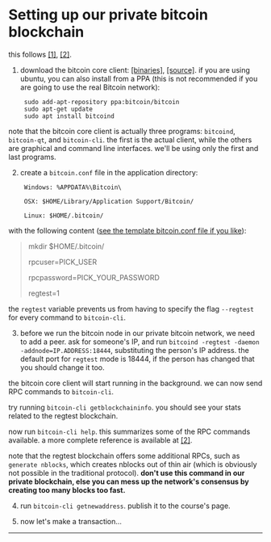 # Setting up our private bitcoin blockchain

this follows [[1]](https://bitcoin.org/en/developer-examples), [[2]](https://bitcoin.org/en/developer-reference).

1. download the bitcoin core
   client:
   [[binaries]](https://bitcoin.org/en/download "bitcoin core download page"), 
   [[source]](https://github.com/bitcoin/bitcoin).
   if you are using ubuntu, you can also install from a PPA (this is
   not recommended if you are going to use the real Bitcoin network):

        sudo add-apt-repository ppa:bitcoin/bitcoin
        sudo apt-get update
		sudo apt install bitcoind

note that the bitcoin core client is actually three programs:
`bitcoind`, `bitcoin-qt`, and `bitcoin-cli`. the first is the actual
client, while the others are graphical and command line
interfaces. we'll be using only the first and last programs.

2. create a `bitcoin.conf` file in the application directory:

        Windows: %APPDATA%\Bitcoin\
                
        OSX: $HOME/Library/Application Support/Bitcoin/
                
        Linux: $HOME/.bitcoin/

with the following content ([see the template bitcoin.conf file if you like](https://github.com/bitcoin/bitcoin/blob/master/contrib/debian/examples/bitcoin.conf)):

> mkdir $HOME/.bitcoin/
>
> rpcuser=PICK_USER
>
> rpcpassword=PICK_YOUR_PASSWORD
>
> regtest=1

the `regtest` variable prevents us from having to specify the flag
`--regtest` for every command to `bitcoin-cli`.

3. before we run the bitcoin node in our private bitcoin network, we
need to add a peer. ask for someone's IP, and run `bitcoind -regtest
-daemon -addnode=IP.ADDRESS:18444`, substituting the person's IP
address. the default port for `regtest` mode is 18444, if the person
has changed that you should change it too. 

the bitcoin core client will start running in the background.  we can
now send RPC commands to `bitcoin-cli`.

try running `bitcoin-cli getblockchaininfo`. you should see your stats related to the regtest blockchain.

now run `bitcoin-cli help`. this summarizes some of the RPC commands
available. a more complete reference is available at
[[2]](https://bitcoin.org/en/developer-reference).

note that the regtest blockchain offers some additional RPCs, such as
`generate nblocks`, which creates nblocks out of thin air (which is
obviously not possible in the traditional protocol). **don't use this
command in our private blockchain, else you can mess up the network's
consensus by creating too many blocks too fast.**

4. run `bitcoin-cli getnewaddress`. publish it to the course's page.

5. now let's make a transaction...

---


